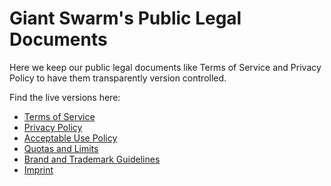 # Giant Swarm's Public Legal Documents

Here we keep our public legal documents like Terms of Service and Privacy Policy to have them transparently version controlled.

Find the live versions here:

* [Terms of Service](https://giantswarm.io/terms/)
* [Privacy Policy](https://giantswarm.io/privacypolicy/)
* [Acceptable Use Policy](https://giantswarm.io/acceptableuse/)
* [Quotas and Limits](https://giantswarm.io/limits/)
* [Brand and Trademark Guidelines](https://giantswarm.io/brandguidelines/)
* [Imprint](https://giantswarm.io/imprint/)
